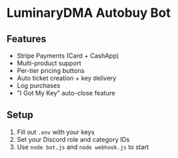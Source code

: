 # LuminaryDMA Autobuy Bot

## Features
- Stripe Payments (Card + CashApp)
- Multi-product support
- Per-tier pricing buttons
- Auto ticket creation + key delivery
- Log purchases
- "I Got My Key" auto-close feature

## Setup
1. Fill out `.env` with your keys
2. Set your Discord role and category IDs
3. Use `node bot.js` and `node webhook.js` to start

